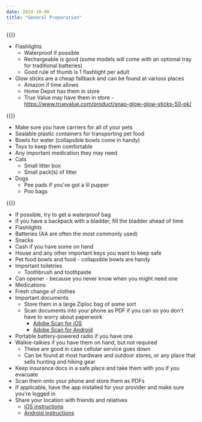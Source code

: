 ```yaml
---
date: 2024-10-06
title: "General Preparation"
---
```


{{<divider-title title="General Prep Items" align="left">}}

- Flashlights
	- Waterproof if possible
	- Rechargeable is good (some models will come with an optional tray for traditional batteries)
	- Good rule of thumb is 1 flashlight per adult
- Glow sticks are a cheap fallback and can be found at various places
	- Amazon if time allows
	- Home Depot has them in store
	- True Value may have them in store - https://www.truevalue.com/product/snap-glow-glow-sticks-50-pk/

{{<divider-title title="Pets" align="left">}}

- Make sure you have carriers for all of your pets
- Sealable plastic containers for transporting pet food
- Bowls for water (collapsible bowls come in handy)
- Toys to keep them comfortable
- Any important medication they may need
- Cats
  - Small litter box
  - Small pack(s) of litter
- Dogs
  - Pee pads if you've got a lil pupper
  - Poo bags

{{<divider-title title="Packing A Go-Bag" align="left">}}

- If possible, try to get a waterproof bag
- If you have a backpack with a bladder, fill the bladder ahead of time
- Flashlights
- Batteries (AA are often the most commonly used)
- Snacks
- Cash if you have some on hand
- House and any other important keys you want to keep safe
- Pet food bowls and food - collapsible bowls are handy
- Important toiletries
  - Toothbrush and toothpaste
- Can opener - because you never know when you might need one
- Medications
- Fresh change of clothes
- Important documents
  - Store them in a large Ziploc bag of some sort
  - Scan documents into your phone as PDF if you can so you don't have to worry about paperwork
    - [Adobe Scan for iOS](https://apps.apple.com/us/app/adobe-scan-pdf-ocr-scanner/id1199564834)
    - [Adobe Scan for Android](https://play.google.com/store/apps/details?id=com.adobe.scan.android&hl=en-US)
- Portable battery-powered radio if you have one
- Walkie-talkies if you have them on hand, but not required
  - These are good in case cellular service goes down
  - Can be found at most hardware and outdoor stores, or any place that sells hunting and hiking gear
- Keep insurance docs in a safe place and take them with you if you evacuate
- Scan them onto your phone and store them as PDFs
- If applicable, have the app installed for your provider and make sure you're logged in
- Share your location with friends and relatives
  - [iOS instructions](https://support.apple.com/en-us/105104)
  - [Android instructions](https://support.google.com/maps/answer/15437054?hl=en&co=GENIE.Platform%3DAndroid&visit_id=638638302809847443-1809907745&rd=1)